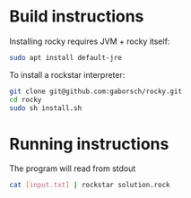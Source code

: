 # Build instructions

Installing rocky requires JVM + rocky itself:

```sh
sudo apt install default-jre
```

To install a rockstar interpreter:
```sh
git clone git@github.com:gaborsch/rocky.git
cd rocky
sudo sh install.sh
```

# Running instructions

The program will read from stdout

```sh
cat [input.txt] | rockstar solution.rock
```
